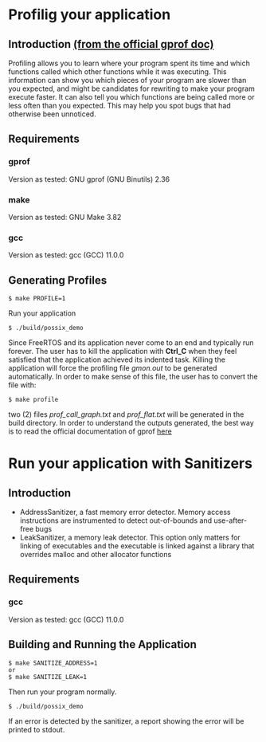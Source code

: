 # Profilig your application

## Introduction [(from the official gprof doc)](https://sourceware.org/binutils/docs/gprof/Introduction.html#Introduction)
Profiling allows you to learn where your program spent its time and which
functions called which other functions while it was executing. This information
can show you which pieces of your program are slower than you expected, and
might be candidates for rewriting to make your program execute faster. It can
also tell you which functions are being called more or less often than you
expected. This may help you spot bugs that had otherwise been unnoticed.

## Requirements
### gprof
Version as tested: GNU gprof (GNU Binutils) 2.36
### make
Version as tested: GNU Make 3.82
### gcc
Version as tested: gcc (GCC) 11.0.0

## Generating Profiles
```
$ make PROFILE=1
```
Run your application
```
$ ./build/possix_demo
```
Since FreeRTOS and its application never come to an end and typically run
forever. The user has to kill the application with **Ctrl_C**  when they feel
satisfied that the application achieved its indented task. Killing the
application will force the profiling file *gmon.out* to be generated
automatically.
In order to make sense of this file, the user has to convert the file with:
```
$ make profile
```
two (2) files *prof_call_graph.txt* and *prof_flat.txt* will be generated in the
build directory.
In order to understand the outputs generated, the best way is to read the
official documentation of gprof [here](https://sourceware.org/binutils/docs/gprof/Output.html#Output)


# Run your application with Sanitizers
## Introduction
* AddressSanitizer, a fast memory error detector. Memory
access instructions are instrumented to detect out-of-bounds and use-after-free
bugs
* LeakSanitizer, a memory leak detector. This option only matters for linking of
executables and the executable is linked against a library that overrides malloc
and other allocator functions

## Requirements
### gcc
Version as tested: gcc (GCC) 11.0.0
## Building and Running the Application
```
$ make SANITIZE_ADDRESS=1
or
$ make SANITIZE_LEAK=1
```
Then run your program normally.
```
$ ./build/possix_demo
```
If an error is detected by the sanitizer, a report showing the error will be printed to stdout.
